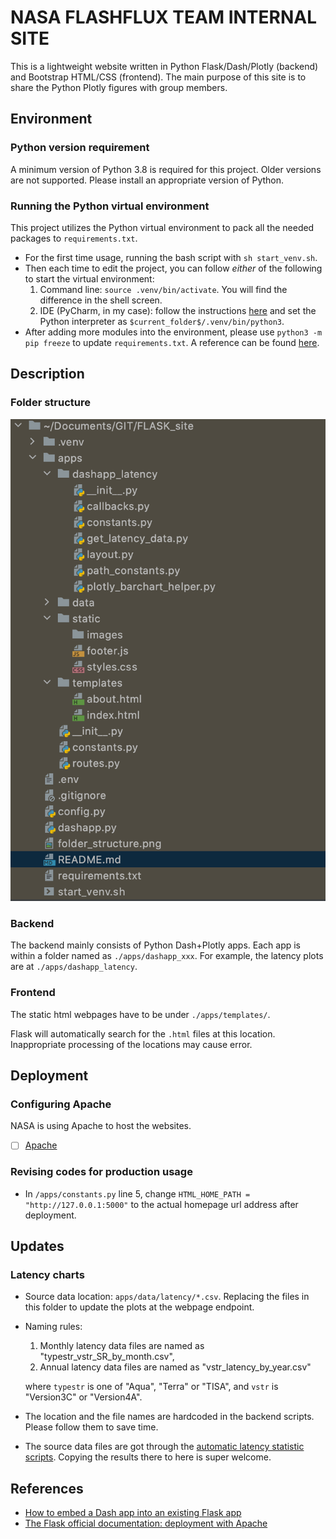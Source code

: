 # NASA FLASHFLUX TEAM INTERNAL SITE

This is a lightweight website written in Python Flask/Dash/Plotly (backend) and Bootstrap HTML/CSS (frontend).
The main purpose of this site is to share the Python Plotly figures with group members. 


## Environment

### Python version requirement
A minimum version of Python 3.8 is required for this project. Older versions are not supported. 
Please install an appropriate version of Python.


### Running the Python virtual environment
This project utilizes the Python virtual environment to pack all the needed packages to `requirements.txt`.

- For the first time usage, running the bash script with `sh start_venv.sh`.
- Then each time to edit the project, you can follow *either* of the following to start the virtual environment:
    1. Command line: `source .venv/bin/activate`. You will find the difference in the shell screen.
    2. IDE (PyCharm, in my case): follow the instructions 
   [here](https://www.jetbrains.com/help/pycharm/configuring-python-interpreter.html) 
   and set the Python interpreter as `$current_folder$/.venv/bin/python3`.
- After adding more modules into the environment, please use `python3 -m pip freeze` to update `requirements.txt`.
A reference can be found [here](https://packaging.python.org/guides/installing-using-pip-and-virtual-environments/).
  
## Description
### Folder structure
![](folder_structure.png)

### Backend
The backend mainly consists of Python Dash+Plotly apps. 
Each app is within a folder named as `./apps/dashapp_xxx`. 
For example, the latency plots are at `./apps/dashapp_latency`.

### Frontend
The static html webpages have to be under `./apps/templates/`. 

Flask will automatically search for the `.html` files at this location. 
Inappropriate processing of the locations may cause error.

## Deployment

### Configuring Apache
NASA is using Apache to host the websites.
- [ ] [Apache](https://flask.palletsprojects.com/en/1.1.x/deploying/mod_wsgi/)

### Revising codes for production usage
- In `/apps/constants.py` line 5, change `HTML_HOME_PATH = "http://127.0.0.1:5000"` 
  to the actual homepage url address after deployment.
  
## Updates
### Latency charts
- Source data location: `apps/data/latency/*.csv`. 
  Replacing the files in this folder to update the plots at the webpage endpoint.
- Naming rules:
  1. Monthly latency data files are named as "typestr_vstr_SR_by_month.csv",
  2. Annual latency data files are named as "vstr_latency_by_year.csv"

    where `typestr` is one of "Aqua", "Terra" or "TISA", and `vstr` is "Version3C" or "Version4A".
- The location and the file names are hardcoded in the backend scripts. Please follow them to save time.  
- The source data files are got through 
  the [automatic latency statistic scripts](https://github.com/cissieAB/LatencyResample). 
  Copying the results there to here is super welcome.
  


 

## References

- [How to embed a Dash app into an existing Flask app](https://medium.com/@olegkomarov_77860/how-to-embed-a-dash-app-into-an-existing-flask-app-ea05d7a2210b#bd30)
- [The Flask official documentation: deployment with Apache](https://flask.palletsprojects.com/en/1.1.x/deploying/mod_wsgi/)
